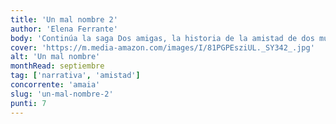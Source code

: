 ```yaml
---
title: 'Un mal nombre 2'
author: 'Elena Ferrante'
body: 'Continúa la saga Dos amigas, la historia de la amistad de dos mujeres que recorre los años más importantes del siglo XX.'
cover: 'https://m.media-amazon.com/images/I/81PGPEsziUL._SY342_.jpg'
alt: 'Un mal nombre'
monthRead: septiembre
tag: ['narrativa', 'amistad']
concorrente: 'amaia'
slug: 'un-mal-nombre-2'
punti: 7
---
```

